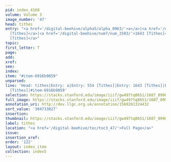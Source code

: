 ```yaml
---
pid: index_4160
volume: Volume 3
image_number: '47'
head: tithes
entry: "<a href='/digital-beehive/alpha5/alpha_0963/'>a</a>|<a href='/digital-beehive/num3/num_0702/'>554
  [Tithes]</a>|<a href='/digital-beehive/num7/num_2503/'>1643 [Tithes]</a>|<a href='/digital-beehive/num10/num_3377/'>2404
  [Tithes]</a>"
topic:
first_letter: T
page:
add:
xref:
see:
index:
item: "#item-6916b9859"
unparsed:
line: 'Head: tithes|Entry: a|Entry: 554 [Tithes]|Entry: 1643 [Tithes]|Entry: 2404
  [Tithes]|#item-6916b9859'
selection: https://stacks.stanford.edu/image/iiif/gw497tq8651/1607_0990/1590,3027,681,169/full/0/default.jpg
full_image: https://stacks.stanford.edu/image/iiif/gw497tq8651/1607_0990/full/full/0/default.jpg
annotation_uri: http://dev.llgc.org.uk/annotation/1560281324432
sort_value: '304733027'
insertion:
thumbnail: https://stacks.stanford.edu/image/iiif/gw497tq8651/1607_0990/1590,3027,681,169/150,/0/default.jpg
label: tithes
location: "<a href='/digital-beehive/toc/toc3_47/'>Full Page</a>"
issue:
insertion_xref:
order: '122'
layout: index_item
collection: index5
---
```

